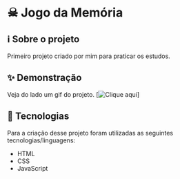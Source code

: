 # ☠ Jogo da Memória

## ℹ️ Sobre o projeto 
Primeiro projeto criado por mim para praticar os estudos.

## ✨ Demonstração
Veja do lado um gif do projeto.
[![Clique aqui](https://ibb.co/HCfB3RD)]

## 🤖 Tecnologias 
Para a criação desse projeto foram utilizadas as seguintes tecnologias/linguagens: 
- HTML
- CSS
- JavaScript
